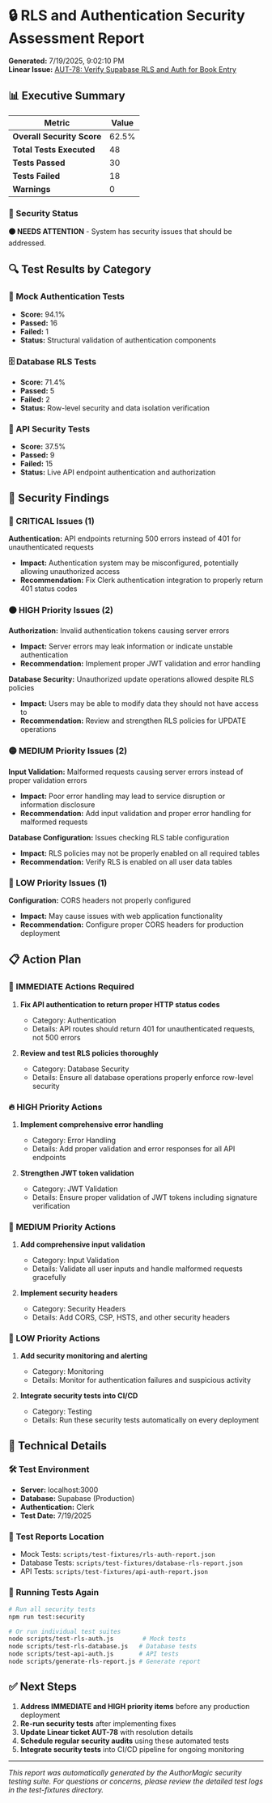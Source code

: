 # 🔒 RLS and Authentication Security Assessment Report

**Generated:** 7/19/2025, 9:02:10 PM  
**Linear Issue:** [AUT-78: Verify Supabase RLS and Auth for Book Entry](https://linear.app/authormagic/issue/AUT-78/verify-supabase-rls-and-auth-for-book-entry)

## 📊 Executive Summary

| Metric                     | Value |
| -------------------------- | ----- |
| **Overall Security Score** | 62.5% |
| **Total Tests Executed**   | 48    |
| **Tests Passed**           | 30    |
| **Tests Failed**           | 18    |
| **Warnings**               | 0     |

### 🚨 Security Status

**🟠 NEEDS ATTENTION** - System has security issues that should be addressed.

## 🔍 Test Results by Category

### 🧪 Mock Authentication Tests

- **Score:** 94.1%
- **Passed:** 16
- **Failed:** 1
- **Status:** Structural validation of authentication components

### 🗄️ Database RLS Tests

- **Score:** 71.4%
- **Passed:** 5
- **Failed:** 2
- **Status:** Row-level security and data isolation verification

### 🔌 API Security Tests

- **Score:** 37.5%
- **Passed:** 9
- **Failed:** 15
- **Status:** Live API endpoint authentication and authorization

## 🚨 Security Findings

### 🔴 CRITICAL Issues (1)

**Authentication:** API endpoints returning 500 errors instead of 401 for unauthenticated requests

- **Impact:** Authentication system may be misconfigured, potentially allowing unauthorized access
- **Recommendation:** Fix Clerk authentication integration to properly return 401 status codes

### 🟠 HIGH Priority Issues (2)

**Authorization:** Invalid authentication tokens causing server errors

- **Impact:** Server errors may leak information or indicate unstable authentication
- **Recommendation:** Implement proper JWT validation and error handling

**Database Security:** Unauthorized update operations allowed despite RLS policies

- **Impact:** Users may be able to modify data they should not have access to
- **Recommendation:** Review and strengthen RLS policies for UPDATE operations

### 🟡 MEDIUM Priority Issues (2)

**Input Validation:** Malformed requests causing server errors instead of proper validation errors

- **Impact:** Poor error handling may lead to service disruption or information disclosure
- **Recommendation:** Add input validation and proper error handling for malformed requests

**Database Configuration:** Issues checking RLS table configuration

- **Impact:** RLS policies may not be properly enabled on all required tables
- **Recommendation:** Verify RLS is enabled on all user data tables

### 🔵 LOW Priority Issues (1)

**Configuration:** CORS headers not properly configured

- **Impact:** May cause issues with web application functionality
- **Recommendation:** Configure proper CORS headers for production deployment

## 📋 Action Plan

### 🚨 IMMEDIATE Actions Required

1. **Fix API authentication to return proper HTTP status codes**
   - Category: Authentication
   - Details: API routes should return 401 for unauthenticated requests, not 500 errors

2. **Review and test RLS policies thoroughly**
   - Category: Database Security
   - Details: Ensure all database operations properly enforce row-level security

### 🔥 HIGH Priority Actions

1. **Implement comprehensive error handling**
   - Category: Error Handling
   - Details: Add proper validation and error responses for all API endpoints

2. **Strengthen JWT token validation**
   - Category: JWT Validation
   - Details: Ensure proper validation of JWT tokens including signature verification

### 📌 MEDIUM Priority Actions

1. **Add comprehensive input validation**
   - Category: Input Validation
   - Details: Validate all user inputs and handle malformed requests gracefully

2. **Implement security headers**
   - Category: Security Headers
   - Details: Add CORS, CSP, HSTS, and other security headers

### 📝 LOW Priority Actions

1. **Add security monitoring and alerting**
   - Category: Monitoring
   - Details: Monitor for authentication failures and suspicious activity

2. **Integrate security tests into CI/CD**
   - Category: Testing
   - Details: Run these security tests automatically on every deployment

## 🔧 Technical Details

### 🛠️ Test Environment

- **Server:** localhost:3000
- **Database:** Supabase (Production)
- **Authentication:** Clerk
- **Test Date:** 7/19/2025

### 📁 Test Reports Location

- Mock Tests: `scripts/test-fixtures/rls-auth-report.json`
- Database Tests: `scripts/test-fixtures/database-rls-report.json`
- API Tests: `scripts/test-fixtures/api-auth-report.json`

### 🔄 Running Tests Again

```bash
# Run all security tests
npm run test:security

# Or run individual test suites
node scripts/test-rls-auth.js        # Mock tests
node scripts/test-rls-database.js   # Database tests
node scripts/test-api-auth.js       # API tests
node scripts/generate-rls-report.js # Generate report
```

## ✅ Next Steps

1. **Address IMMEDIATE and HIGH priority items** before any production deployment
2. **Re-run security tests** after implementing fixes
3. **Update Linear ticket AUT-78** with resolution details
4. **Schedule regular security audits** using these automated tests
5. **Integrate security tests** into CI/CD pipeline for ongoing monitoring

---

_This report was automatically generated by the AuthorMagic security testing suite. For questions or concerns, please review the detailed test logs in the test-fixtures directory._
